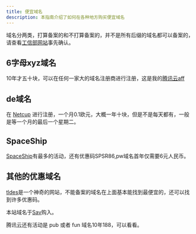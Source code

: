 ```yaml
---
title: 便宜域名
description: 本指南介绍了如何在各种地方购买便宜域名
---
```


域名分两类，打算备案的和不打算备案的，并不是所有后缀的域名都可以备案的，请查看[工信部网站](https://domain.miit.gov.cn/)事先确认。

## 6字母xyz域名

10年才五十块，可以在任何一家大的域名注册商进行注册，这是我的[腾讯云aff](https://curl.qcloud.com/NwFZk6aS)

## de域名

在 [Netcup](https://www.netcup.com/en/deals) 进行注册，一个月0.1欧元，大概一年十块，但是不是每天都有，一般是等一个月的最后一个星期二。

## SpaceShip

[SpaceShip](https://www.spaceship.com/zh/domains/)有最多的活动，还有优惠码SPSR86,pw域名首年仅需要6元人民币。

## 其他的优惠域名

[tldes](https://tldes.com/cheapest-domains)是一个神奇的网站，不能备案的域名在上面基本能找到最便宜的，还可以找到许多优惠码。

本站域名于[Sav](https://sav.com)购入。

腾讯云还有活动是 pub 或者 fun 域名10年188，可以看看。

